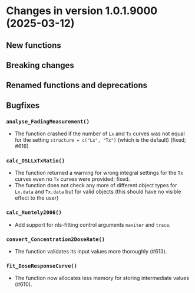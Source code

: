 




<!-- NEWS.md was auto-generated by NEWS.Rmd. Please DO NOT edit by hand!-->

# Changes in version 1.0.1.9000 (2025-03-12)

## New functions

## Breaking changes

## Renamed functions and deprecations

## Bugfixes

### `analyse_FadingMeasurement()`

- The function crashed if the number of `Lx` and `Tx` curves was not
  equal for the setting `structure = c("Lx", "Tx")` (which is the
  default) (fixed; \#616)

### `calc_OSLLxTxRatio()`

- The function returned a warning for wrong integral settings for the
  `Tx` curves even no `Tx` curves were provided; fixed.
- The function does not check any more of different object types for
  `Lx.data` and `Tx.data` but for valid objects (this should have no
  visible effect to the user)

### `calc_Huntely2006()`

- Add support for nls-fitting control arguments `maxiter` and `trace`.

### `convert_Concentration2DoseRate()`

- The function validates its input values more thoroughly (#613).

### `fit_DoseResponseCurve()`

- The function now allocates less memory for storing intermediate values
  (#610).

